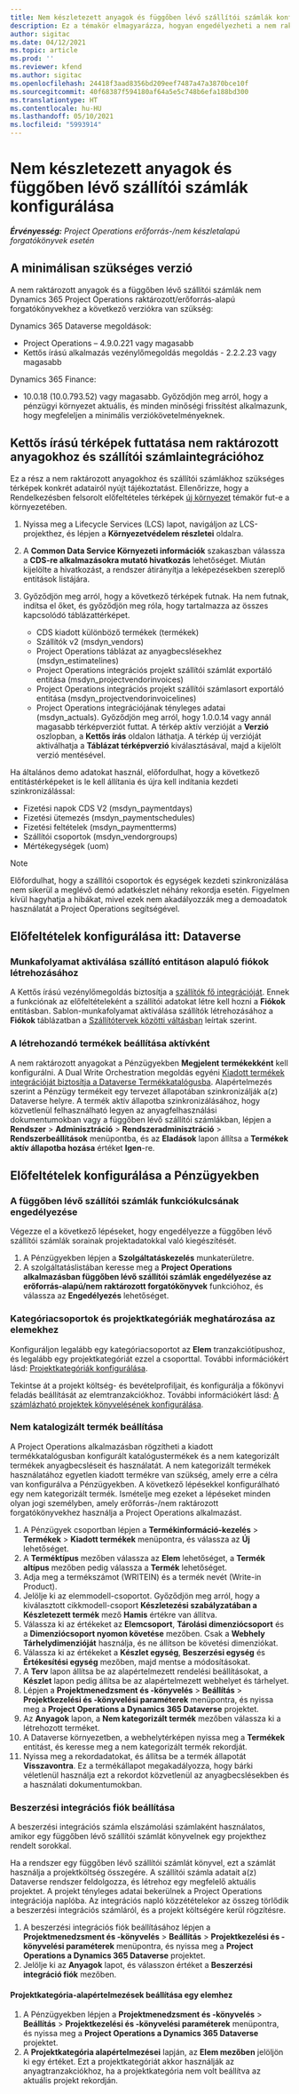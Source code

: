 ```yaml
---
title: Nem készletezett anyagok és függőben lévő szállítói számlák konfigurálása
description: Ez a témakör elmagyarázza, hogyan engedélyezheti a nem raktározott anyagokat és a függőben lévő szállítói számlákat.
author: sigitac
ms.date: 04/12/2021
ms.topic: article
ms.prod: ''
ms.reviewer: kfend
ms.author: sigitac
ms.openlocfilehash: 24418f3aad8356bd209eef7487a47a3870bce10f
ms.sourcegitcommit: 40f68387f594180af64a5e5c748b6efa188bd300
ms.translationtype: HT
ms.contentlocale: hu-HU
ms.lasthandoff: 05/10/2021
ms.locfileid: "5993914"
---
```

# <a name="configure-non-stocked-materials-and-pending-vendor-invoices"></a>Nem készletezett anyagok és függőben lévő szállítói számlák konfigurálása

_**Érvényesség:** Project Operations erőforrás-/nem készletalapú forgatókönyvek esetén_

## <a name="minimum-version-requirement"></a>A minimálisan szükséges verzió

A nem raktározott anyagok és a függőben lévő szállítói számlák nem Dynamics 365 Project Operations raktározott/erőforrás-alapú forgatókönyvekhez a következő verziókra van szükség:

Dynamics 365 Dataverse megoldások:

- Project Operations – 4.9.0.221 vagy magasabb
- Kettős írású alkalmazás vezénylőmegoldás megoldás - 2.2.2.23 vagy magasabb

Dynamics 365 Finance:
- 10.0.18 (10.0.793.52) vagy magasabb. Győződjön meg arról, hogy a pénzügyi környezet aktuális, és minden minőségi frissítést alkalmazunk, hogy megfeleljen a minimális verziókövetelményeknek.

## <a name="run-dual-write-maps-for-non-stocked-materials-and-vendor-invoice-integration"></a>Kettős írású térképek futtatása nem raktározott anyagokhoz és szállítói számlaintegrációhoz

Ez a rész a nem raktározott anyagokhoz és szállítói számlákhoz szükséges térképek konkrét adatairól nyújt tájékoztatást. Ellenőrizze, hogy a Rendelkezésben felsorolt előfeltételes térképek [új környezet](../environment/resource-provision-new-environment.md#run-project-operations-dual-write-maps) témakör fut-e a környezetében.

1. Nyissa meg a Lifecycle Services (LCS) lapot, navigáljon az LCS-projekthez, és lépjen a **Környezetvédelem részletei** oldalra.
2. A **Common Data Service Környezeti információk** szakaszban válassza a **CDS-re alkalmazásokra mutató hivatkozás** lehetőséget. Miután kijelölte a hivatkozást, a rendszer átirányítja a leképezésekben szereplő entitások listájára.
3. Győződjön meg arról, hogy a következő térképek futnak. Ha nem futnak, indítsa el őket, és győződjön meg róla, hogy tartalmazza az összes kapcsolódó táblázattérképet.

    - CDS kiadott különböző termékek (termékek)
    - Szállítók v2 (msdyn_vendors)
    - Project Operations táblázat az anyagbecslésekhez (msdyn_estimatelines)
    - Project Operations integrációs projekt szállítói számlát exportáló entitása (msdyn_projectvendorinvoices)
    - Project Operations integrációs projekt szállítói számlasort exportáló entitása (msdyn_projectvendorinvoicelines)
    - Project Operations integrációjának tényleges adatai (msdyn_actuals). Győződjön meg arról, hogy 1.0.0.14 vagy annál magasabb térképverziót futtat. A térkép aktív verzióját a **Verzió** oszlopban, a **Kettős írás** oldalon láthatja. A térkép új verzióját aktiválhatja a **Táblázat térképverzió** kiválasztásával, majd a kijelölt verzió mentésével.

Ha általános demo adatokat használ, előfordulhat, hogy a következő entitástérképeket is le kell állítania és újra kell indítania kezdeti szinkronizálással:
  - Fizetési napok CDS V2 (msdyn_paymentdays)
  - Fizetési ütemezés (msdyn_paymentschedules)
  - Fizetési feltételek (msdyn_paymentterms)
  - Szállítói csoportok (msdyn_vendorgroups)
  - Mértékegységek (uom)

> [!NOTE]
> Előfordulhat, hogy a szállítói csoportok és egységek kezdeti szinkronizálása nem sikerül a meglévő demó adatkészlet néhány rekordja esetén. Figyelmen kívül hagyhatja a hibákat, mivel ezek nem akadályozzák meg a demoadatok használatát a Project Operations segítségével.

## <a name="configure-prerequisites-in-dataverse"></a>Előfeltételek konfigurálása itt: Dataverse

### <a name="activate-workflow-to-create-accounts-based-on-vendor-entity"></a>Munkafolyamat aktiválása szállító entitáson alapuló fiókok létrehozásához

A Kettős írású vezénylőmegoldás biztosítja a [szállítók fő integrációját](/dynamics365/fin-ops-core/dev-itpro/data-entities/dual-write/vendor-mapping.md). Ennek a funkciónak az előfeltételeként a szállítói adatokat létre kell hozni a **Fiókok** entitásban. Sablon-munkafolyamat aktiválása szállítók létrehozásához a **Fiókok** táblázatban a [Szállítótervek közötti váltásban](/dynamics365/fin-ops-core/dev-itpro/data-entities/dual-write/vendor-switch.md#use-the-extended-vendor-design-for-vendors-of-the-organization-type) leírtak szerint.

### <a name="set-products-to-be-created-as-active"></a>A létrehozandó termékek beállítása aktívként

A nem raktározott anyagokat a Pénzügyekben **Megjelent termékekként** kell konfigurálni. A Dual Write Orchestration megoldás egyéni [Kiadott termékek integrációját biztosítja a Dataverse Termékkatalógusba](/dynamics365/fin-ops-core/dev-itpro/data-entities/dual-write/product-mapping.md). Alapértelmezés szerint a Pénzügy termékeit egy tervezet állapotában szinkronizálják a(z) Dataverse helyre. A termék aktív állapotba szinkronizálásához, hogy közvetlenül felhasználható legyen az anyagfelhasználási dokumentumokban vagy a függőben lévő szállítói számlákban, lépjen a **Rendszer** > **Adminisztráció** > **Rendszeradminisztráció** > **Rendszerbeállítások** menüpontba, és az **Eladások** lapon állítsa a **Termékek aktív állapotba hozása** értéket **Igen**-re.

## <a name="configure-prerequisites-in-finance"></a>Előfeltételek konfigurálása a Pénzügyekben

### <a name="enable-the-feature-key-for-pending-vendor-invoices"></a>A függőben lévő szállítói számlák funkciókulcsának engedélyezése

Végezze el a következő lépéseket, hogy engedélyezze a függőben lévő szállítói számlák sorainak projektadatokkal való kiegészítését.

1. A Pénzügyekben lépjen a **Szolgáltatáskezelés** munkaterületre.
2. A szolgáltatáslistában keresse meg a **Project Operations alkalmazásban függőben lévő szállítói számlák engedélyezése az erőforrás-alapú/nem raktározott forgatókönyvek** funkcióhoz, és válassza az **Engedélyezés** lehetőséget.

### <a name="define-category-groups-and-project-categories-for-items"></a>Kategóriacsoportok és projektkategóriák meghatározása az elemekhez

Konfiguráljon legalább egy kategóriacsoportot az **Elem** tranzakciótípushoz, és legalább egy projektkategóriát ezzel a csoporttal. További információkért lásd: [Projektkategóriák konfigurálása](../project-accounting/configure-project-categories.md#category-groups).

Tekintse át a projekt költség- és bevételprofiljait, és konfigurálja a főkönyvi feladás beállítását az elemtranzakciókhoz. További információkért lásd: [A számlázható projektek könyvelésének konfigurálása](../project-accounting/configure-accounting-billable-projects.md).

### <a name="set-up-a-write-in-product"></a>Nem katalogizált termék beállítása

A Project Operations alkalmazásban rögzítheti a kiadott termékkatalógusban konfigurált katalógustermékek és a nem kategorizált termékek anyagbecsléseit és használatát. A nem kategorizált termékek használatához egyetlen kiadott termékre van szükség, amely erre a célra van konfigurálva a Pénzügyekben. A következő lépésekkel konfigurálható egy nem kategorizált termék. Ismételje meg ezeket a lépéseket minden olyan jogi személyben, amely erőforrás-/nem raktározott forgatókönyvekhez használja a Project Operations alkalmazást.

1. A Pénzügyek csoportban lépjen a **Termékinformáció-kezelés** > **Termékek** > **Kiadott termékek** menüpontra, és válassza az **Új** lehetőséget.
2. A **Terméktípus** mezőben válassza az **Elem** lehetőséget, a **Termék altípus** mezőben pedig válassza a **Termék** lehetőséget.
3. Adja meg a termékszámot (WRITEIN) és a termék nevét (Write-in Product).
4. Jelölje ki az elemmodell-csoportot. Győződjön meg arról, hogy a kiválasztott cikkmodell-csoport **Készletezési szabályzatában a Készletezett termék** mező **Hamis** értékre van állítva.
5. Válassza ki az értékeket az **Elemcsoport**, **Tárolási dimenziócsoport** és a **Dimenziócsoport nyomon követése** mezőben. Csak a **Webhely** **Tárhelydimenzióját** használja, és ne állítson be követési dimenziókat.
6. Válassza ki az értékeket a **Készlet egység**, **Beszerzési egység** és **Értékesítési egység** mezőben, majd mentse a módosításokat.
7. A **Terv** lapon állítsa be az alapértelmezett rendelési beállításokat, a **Készlet** lapon pedig állítsa be az alapértelmezett webhelyet és tárhelyet.
8. Lépjen a **Projektmenedzsment és -könyvelés** > **Beállítás** > **Projektkezelési és -könyvelési paraméterek** menüpontra, és nyissa meg a **Project Operations a Dynamics 365 Dataverse** projektet. 
9. Az **Anyagok** lapon, a **Nem kategorizált termék** mezőben válassza ki a létrehozott terméket.
10. A Dataverse környezetben, a webhelytérképen nyissa meg a **Termékek** entitást, és keresse meg a nem kategorizált termék rekordját. 
11. Nyissa meg a rekordadatokat, és állítsa be a termék állapotát **Visszavontra**. Ez a termékállapot megakadályozza, hogy bárki véletlenül használja ezt a rekordot közvetlenül az anyagbecslésekben és a használati dokumentumokban.

### <a name="set-up-a-procurement-integration-account"></a>Beszerzési integrációs fiók beállítása

A beszerzési integrációs számla elszámolási számlaként használatos, amikor egy függőben lévő szállítói számlát könyvelnek egy projekthez rendelt sorokkal.

Ha a rendszer egy függőben lévő szállítói számlát könyvel, ezt a számlát használja a projektköltség összegére. A szállítói számla adatait a(z) Dataverse rendszer feldolgozza, és létrehoz egy megfelelő aktuális projektet. A projekt tényleges adatai bekerülnek a Project Operations integrációja naplóba. Az integrációs napló közzétételekor az összeg törlődik a beszerzési integrációs számláról, és a projekt költségére kerül rögzítésre.

1. A beszerzési integrációs fiók beállításához lépjen a **Projektmenedzsment és -könyvelés** > **Beállítás** > **Projektkezelési és -könyvelési paraméterek** menüpontra, és nyissa meg a **Project Operations a Dynamics 365 Dataverse** projektet. 
2. Jelölje ki az **Anyagok** lapot, és válasszon értéket a **Beszerzési integráció fiók** mezőben.

#### <a name="set-up-project-category-defaults-for-an-item"></a>Projektkategória-alapértelmezések beállítása egy elemhez

1. A Pénzügyekben lépjen a **Projektmenedzsment és -könyvelés** > **Beállítás** > **Projektkezelési és -könyvelési paraméterek** menüpontra, és nyissa meg a **Project Operations a Dynamics 365 Dataverse** projektet. 
2. A **Projektkategória alapértelmezései** lapján, az **Elem mezőben** jelöljön ki egy értéket. Ezt a projektkategóriát akkor használják az anyagtranzakciókhoz, ha a projektkategória nem volt beállítva az aktuális projekt rekordján.
